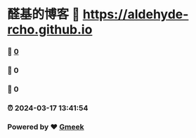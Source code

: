 # 醛基的博客 :link: https://aldehyde-rcho.github.io 
### :page_facing_up: [0](https://aldehyde-rcho.github.io/tag.html) 
### :speech_balloon: 0 
### :hibiscus: 0 
### :alarm_clock: 2024-03-17 13:41:54 
### Powered by :heart: [Gmeek](https://github.com/Meekdai/Gmeek)
